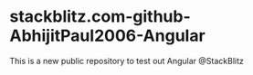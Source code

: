 # stackblitz.com-github-AbhijitPaul2006-Angular
This is a new public repository to test out Angular @StackBlitz
